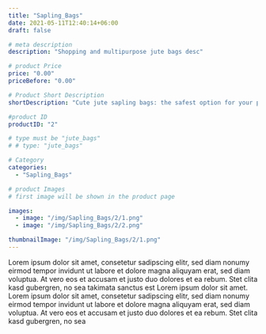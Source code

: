 ```yaml
---
title: "Sapling_Bags"
date: 2021-05-11T12:40:14+06:00
draft: false

# meta description
description: "Shopping and multipurpose jute bags desc"

# product Price
price: "0.00"
priceBefore: "0.00"

# Product Short Description
shortDescription: "Cute jute sapling bags: the safest option for your plants. These adorable love bags are perfect to nurture your little finds of nature."

#product ID
productID: "2"

# type must be "jute_bags"
# # type: "jute_bags"

# Category
categories:
  - "Sapling_Bags"

# product Images
# first image will be shown in the product page

images:
  - image: "/img/Sapling_Bags/2/1.png"
  - image: "/img/Sapling_Bags/2/2.png"

thumbnailImage: "/img/Sapling_Bags/2/1.png"
---
```


Lorem ipsum dolor sit amet, consetetur sadipscing elitr, sed diam nonumy eirmod tempor invidunt ut labore et dolore magna aliquyam erat, sed diam voluptua. At vero eos et accusam et justo duo dolores et ea rebum. Stet clita kasd gubergren, no sea takimata sanctus est Lorem ipsum dolor sit amet. Lorem ipsum dolor sit amet, consetetur sadipscing elitr, sed diam nonumy eirmod tempor invidunt ut labore et dolore magna aliquyam erat, sed diam voluptua. At vero eos et accusam et justo duo dolores et ea rebum. Stet clita kasd gubergren, no sea
